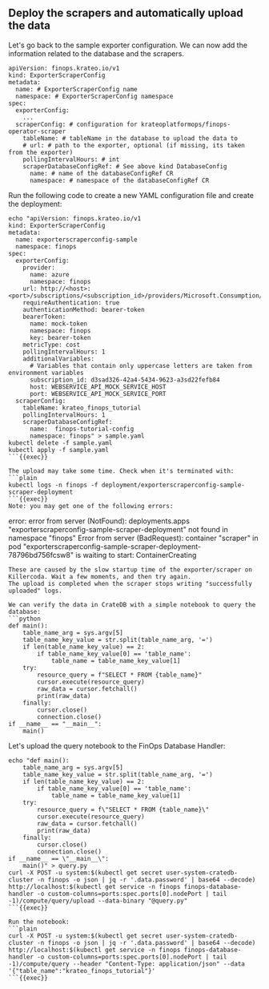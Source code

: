 ## Deploy the scrapers and automatically upload the data

Let's go back to the sample exporter configuration. We can now add the information related to the database and the scrapers.
```
apiVersion: finops.krateo.io/v1
kind: ExporterScraperConfig
metadata:
  name: # ExporterScraperConfig name
  namespace: # ExporterScraperConfig namespace
spec:
  exporterConfig:
    ...
  scraperConfig: # configuration for krateoplatformops/finops-operator-scraper
    tableName: # tableName in the database to upload the data to
    # url: # path to the exporter, optional (if missing, its taken from the exporter)
    pollingIntervalHours: # int
    scraperDatabaseConfigRef: # See above kind DatabaseConfig
      name: # name of the databaseConfigRef CR 
      namespace: # namespace of the databaseConfigRef CR
```

Run the following code to create a new YAML configuration file and create the deployment:
```plain
echo "apiVersion: finops.krateo.io/v1
kind: ExporterScraperConfig
metadata:
  name: exporterscraperconfig-sample
  namespace: finops
spec:
  exporterConfig:
    provider: 
      name: azure
      namespace: finops
    url: http://<host>:<port>/subscriptions/<subscription_id>/providers/Microsoft.Consumption/usageDetails
    requireAuthentication: true
    authenticationMethod: bearer-token
    bearerToken:
      name: mock-token
      namespace: finops
      key: bearer-token
    metricType: cost
    pollingIntervalHours: 1
    additionalVariables:
      # Variables that contain only uppercase letters are taken from environment variables
      subscription_id: d3sad326-42a4-5434-9623-a3sd22fefb84
      host: WEBSERVICE_API_MOCK_SERVICE_HOST
      port: WEBSERVICE_API_MOCK_SERVICE_PORT
  scraperConfig:
    tableName: krateo_finops_tutorial
    pollingIntervalHours: 1
    scraperDatabaseConfigRef:
      name:  finops-tutorial-config
      namespace: finops" > sample.yaml
kubectl delete -f sample.yaml
kubectl apply -f sample.yaml
```{{exec}}

The upload may take some time. Check when it's terminated with:
```plain
kubectl logs -n finops -f deployment/exporterscraperconfig-sample-scraper-deployment
```{{exec}}
Note: you may get one of the following errors:
```
error: error from server (NotFound): deployments.apps "exporterscraperconfig-sample-scraper-deployment" not found in namespace "finops"
Error from server (BadRequest): container "scraper" in pod "exporterscraperconfig-sample-scraper-deployment-78796bd756fcsw8" is waiting to start: ContainerCreating
```
These are caused by the slow startup time of the exporter/scraper on Killercoda. Wait a few moments, and then try again.
The upload is completed when the scraper stops writing "successfully uploaded" logs.

We can verify the data in CrateDB with a simple notebook to query the database:
```python
def main():   
    table_name_arg = sys.argv[5]
    table_name_key_value = str.split(table_name_arg, '=')
    if len(table_name_key_value) == 2:
        if table_name_key_value[0] == 'table_name':
            table_name = table_name_key_value[1]
    try:
        resource_query = f"SELECT * FROM {table_name}"
        cursor.execute(resource_query)
        raw_data = cursor.fetchall()
        print(raw_data)
    finally:
        cursor.close()
        connection.close()
if __name__ == "__main__":
    main()
```

Let's upload the query notebook to the FinOps Database Handler:
```plain
echo "def main():   
    table_name_arg = sys.argv[5]
    table_name_key_value = str.split(table_name_arg, '=')
    if len(table_name_key_value) == 2:
        if table_name_key_value[0] == 'table_name':
            table_name = table_name_key_value[1]
    try:
        resource_query = f\"SELECT * FROM {table_name}\"
        cursor.execute(resource_query)
        raw_data = cursor.fetchall()
        print(raw_data)
    finally:
        cursor.close()
        connection.close()
if __name__ == \"__main__\":
    main()" > query.py
curl -X POST -u system:$(kubectl get secret user-system-cratedb-cluster -n finops -o json | jq -r '.data.password' | base64 --decode) http://localhost:$(kubectl get service -n finops finops-database-handler -o custom-columns=ports:spec.ports[0].nodePort | tail -1)/compute/query/upload --data-binary "@query.py"
```{{exec}}

Run the notebook:
```plain
curl -X POST -u system:$(kubectl get secret user-system-cratedb-cluster -n finops -o json | jq -r '.data.password' | base64 --decode) http://localhost:$(kubectl get service -n finops finops-database-handler -o custom-columns=ports:spec.ports[0].nodePort | tail -1)/compute/query --header "Content-Type: application/json" --data '{"table_name":"krateo_finops_tutorial"}'
```{{exec}}

